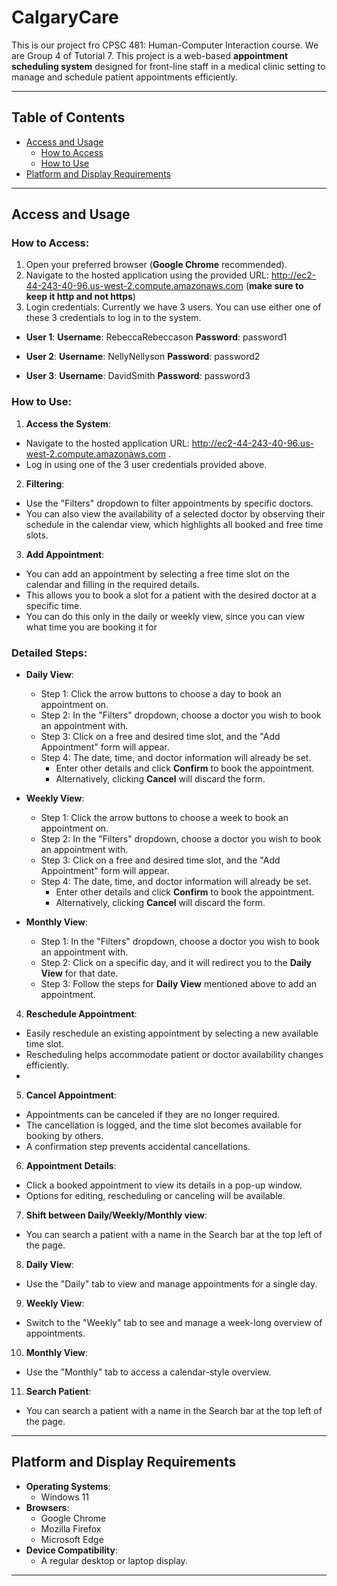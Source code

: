# CalgaryCare

This is our project fro CPSC 481: Human-Computer Interaction course. We are Group 4 of Tutorial 7. This project is a web-based **appointment scheduling system** designed for front-line staff in a medical clinic setting to manage and schedule patient appointments efficiently.

---

## Table of Contents
- [Access and Usage](#access-and-usage)
  - [How to Access](#how-to-access)
  - [How to Use](#how-to-use)
- [Platform and Display Requirements](#platform-and-display-requirements)

---

## Access and Usage

### How to Access:
1. Open your preferred browser (**Google Chrome** recommended).
2. Navigate to the hosted application using the provided URL: http://ec2-44-243-40-96.us-west-2.compute.amazonaws.com (**make sure to keep it http and not https**)
3. Login credentials:
   Currently we have 3 users. You can use either one of these 3 credentials to log in to the system.
   
- **User 1**:
  **Username**: RebeccaRebeccason
  **Password**: password1

- **User 2**:
  **Username**: NellyNellyson
  **Password**: password2

- **User 3**:
  **Username**: DavidSmith
  **Password**: password3

 ### How to Use:
 1. **Access the System**:
   - Navigate to the hosted application URL: http://ec2-44-243-40-96.us-west-2.compute.amazonaws.com .
   - Log in using one of the 3 user credentials provided above.

 2. **Filtering**:
   - Use the "Filters" dropdown to filter appointments by specific doctors.
   - You can also view the availability of a selected doctor by observing their schedule in the calendar view, which highlights all booked and free time slots.
     
 3. **Add Appointment**:
   - You can add an appointment by selecting a free time slot on the calendar and filling in the required details.
   - This allows you to book a slot for a patient with the desired doctor at a specific time.
   - You can do this only in the daily or weekly view, since you can view what time you are booking it for
   ### Detailed Steps:

- **Daily View**:
  - Step 1: Click the arrow buttons to choose a day to book an appointment on.
  - Step 2: In the "Filters" dropdown, choose a doctor you wish to book an appointment with.
  - Step 3: Click on a free and desired time slot, and the "Add Appointment" form will appear.
  - Step 4: The date, time, and doctor information will already be set.
    - Enter other details and click **Confirm** to book the appointment.
    - Alternatively, clicking **Cancel** will discard the form.

- **Weekly View**:
  - Step 1: Click the arrow buttons to choose a week to book an appointment on.
  - Step 2: In the "Filters" dropdown, choose a doctor you wish to book an appointment with.
  - Step 3: Click on a free and desired time slot, and the "Add Appointment" form will appear.
  - Step 4: The date, time, and doctor information will already be set.
    - Enter other details and click **Confirm** to book the appointment.
    - Alternatively, clicking **Cancel** will discard the form.

- **Monthly View**:
  - Step 1: In the "Filters" dropdown, choose a doctor you wish to book an appointment with.
  - Step 2: Click on a specific day, and it will redirect you to the **Daily View** for that date.
  - Step 3: Follow the steps for **Daily View** mentioned above to add an appointment.
 

 4. **Reschedule Appointment**:
   - Easily reschedule an existing appointment by selecting a new available time slot.
   - Rescheduling helps accommodate patient or doctor availability changes efficiently.
   - 

 5. **Cancel Appointment**:
   - Appointments can be canceled if they are no longer required.
   - The cancellation is logged, and the time slot becomes available for booking by others.
   - A confirmation step prevents accidental cancellations.

 6. **Appointment Details**:
   - Click a booked appointment to view its details in a pop-up window.
   - Options for editing, rescheduling or canceling will be available.

 7. **Shift between Daily/Weekly/Monthly view**:
   - You can search a patient with a name in the Search bar at the top left of the page.
     
 8. **Daily View**:
   - Use the "Daily" tab to view and manage appointments for a single day.
     
 9. **Weekly View**:
   - Switch to the "Weekly" tab to see and manage a week-long overview of appointments.

 10. **Monthly View**:
   - Use the "Monthly" tab to access a calendar-style overview.
  
 11. **Search Patient**:
   - You can search a patient with a name in the Search bar at the top left of the page.

---

## Platform and Display Requirements

- **Operating Systems**:
  - Windows 11
- **Browsers**:
  - Google Chrome
  - Mozilla Firefox
  - Microsoft Edge
- **Device Compatibility**:
  - A regular desktop or laptop display.

---
